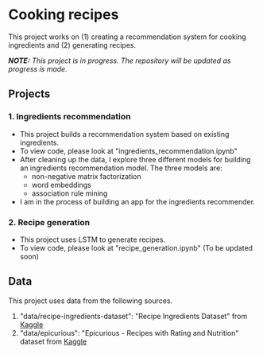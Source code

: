 # Cooking recipes
This project works on (1) creating a recommendation system for cooking ingredients and (2) generating recipes. 

***NOTE:*** *This project is in progress. The repository will be updated as progress is made.*

## Projects 
### 1. Ingredients recommendation  
* This project builds a recommendation system based on existing ingredients.  
* To view code, please look at "ingredients_recommendation.ipynb"  
* After cleaning up the data, I explore three different models for building an ingredients recommendation model. The three models are:
	* non-negative matrix factorization
	* word embeddings 
	* association rule mining  
* I am in the process of building an app for the ingredients recommender. 

### 2. Recipe generation 
* This project uses LSTM to generate recipes. 
* To view code, please look at "recipe_generation.ipynb" (To be updated soon)


## Data
This project uses data from the following sources.  
1. "data/recipe-ingredients-dataset": "Recipe Ingredients Dataset" from <a href="https://www.kaggle.com/kaggle/recipe-ingredients-dataset/">Kaggle</a>   
2. "data/epicurious": "Epicurious - Recipes with Rating and Nutrition" dataset from <a href="https://www.kaggle.com/hugodarwood/epirecipes"> Kaggle </a>  

